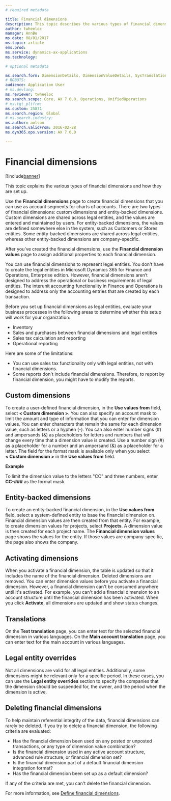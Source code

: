 ```yaml
---
# required metadata

title: Financial dimensions
description: This topic describes the various types of financial dimensions and how they are set up.
author: twheeloc
manager: AnnBe
ms.date: 08/01/2017
ms.topic: article
ems.prod: 
ms.service: dynamics-ax-applications
ms.technology: 

# optional metadata

ms.search.form: DimensionDetails, DimensionValueDetails, SysTranslationDetail
# ROBOTS: 
audience: Application User
# ms.devlang: 
ms.reviewer: twheeloc
ms.search.scope: Core, AX 7.0.0, Operations, UnifiedOperations
# ms.tgt_pltfrm: 
ms.custom: 25871
ms.search.region: Global
# ms.search.industry: 
ms.author: aolson
ms.search.validFrom: 2016-02-28
ms.dyn365.ops.version: AX 7.0.0

---
```


# Financial dimensions

[!include[banner](../includes/banner.md)]

This topic explains the various types of financial dimensions and how they are set up.

Use the **Financial dimensions** page to create financial dimensions that you can use as account segments for charts of accounts. There are two types of financial dimensions: custom dimensions and entity-backed dimensions. Custom dimensions are shared across legal entities, and the values are entered and maintained by users. For entity-backed dimensions, the values are defined somewhere else in the system, such as Customers or Stores entities. Some entity-backed dimensions are shared across legal entities, whereas other entity-backed dimensions are company-specific. 

After you've created the financial dimensions, use the **Financial dimension values** page to assign additional properties to each financial dimension. 

You can use financial dimensions to represent legal entities. You don't have to create the legal entities in Microsoft Dynamics 365 for Finance and Operations, Enterprise edition. However, financial dimensions aren’t designed to address the operational or business requirements of legal entities. The interunit accounting functionality in Finance and Operations is designed to address only the accounting entries that are created by each transaction. 

Before you set up financial dimensions as legal entities, evaluate your business processes in the following areas to determine whether this setup will work for your organization:

- Inventory
- Sales and purchases between financial dimensions and legal entities
- Sales tax calculation and reporting
- Operational reporting

Here are some of the limitations:

- You can use sales tax functionality only with legal entities, not with financial dimensions.
- Some reports don't include financial dimensions. Therefore, to report by financial dimension, you might have to modify the reports.

## Custom dimensions

To create a user-defined financial dimension, in the **Use values from** field, select **&lt; Custom dimension &gt;**. You can also specify an account mask to limit the amount and type of information that you can enter for dimension values. You can enter characters that remain the same for each dimension value, such as letters or a hyphen (-). You can also enter number signs (\#) and ampersands (&) as placeholders for letters and numbers that will change every time that a dimension value is created. Use a number sign (\#) as a placeholder for a number and an ampersand (&) as a placeholder for a letter. The field for the format mask is available only when you select **&lt; Custom dimension &gt;** in the **Use values from** field.

**Example**

To limit the dimension value to the letters "CC" and three numbers, enter **CC-\#\#\#** as the format mask.

## Entity-backed dimensions

To create an entity-backed financial dimension, in the **Use values from** field, select a system-defined entity to base the financial dimension on. Financial dimension values are then created from that entity. For example, to create dimension values for projects, select **Projects**. A dimension value is then created for each project name. The **Financial dimension values** page shows the values for the entity. If those values are company-specific, the page also shows the company.

## Activating dimensions

When you activate a financial dimension, the table is updated so that it includes the name of the financial dimension. Deleted dimensions are removed. You can enter dimension values before you activate a financial dimension. However, a financial dimension can't be consumed anywhere until it's activated. For example, you can't add a financial dimension to an account structure until the financial dimension has been activated. When you click **Activate**, all dimensions are updated and show status changes. 

## Translations

On the **Text translation** page, you can enter text for the selected financial dimension in various languages. On the **Main account translation** page, you can enter text for the main account in various languages. 

## Legal entity overrides

Not all dimensions are valid for all legal entities. Additionally, some dimensions might be relevant only for a specific period. In these cases, you can use the **Legal entity overrides** section to specify the companies that the dimension should be suspended for, the owner, and the period when the dimension is active.

## Deleting financial dimensions

To help maintain referential integrity of the data, financial dimensions can rarely be deleted. If you try to delete a financial dimension, the following criteria are evaluated:

- Has the financial dimension been used on any posted or unposted transactions, or any type of dimension value combination?
- Is the financial dimension used in any active account structure, advanced rule structure, or financial dimension set?
- Is the financial dimension part of a default financial dimension integration format?
- Has the financial dimension been set up as a default dimension?

If any of the criteria are met, you can't delete the financial dimension.


For more information, see [Define financial dimensions](define-financial-dimensions.md).
